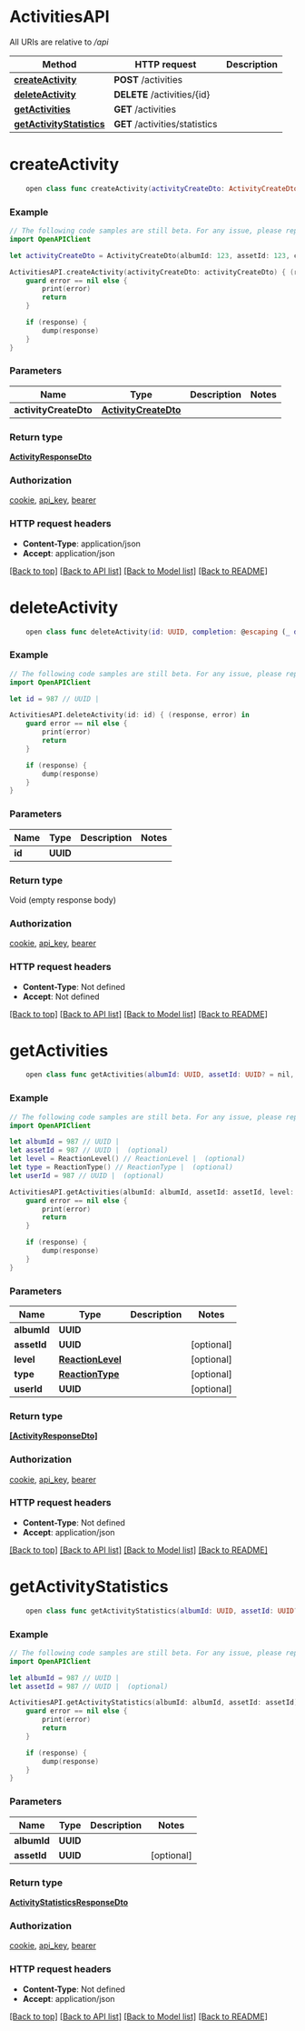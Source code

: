 # ActivitiesAPI

All URIs are relative to */api*

Method | HTTP request | Description
------------- | ------------- | -------------
[**createActivity**](ActivitiesAPI.md#createactivity) | **POST** /activities | 
[**deleteActivity**](ActivitiesAPI.md#deleteactivity) | **DELETE** /activities/{id} | 
[**getActivities**](ActivitiesAPI.md#getactivities) | **GET** /activities | 
[**getActivityStatistics**](ActivitiesAPI.md#getactivitystatistics) | **GET** /activities/statistics | 


# **createActivity**
```swift
    open class func createActivity(activityCreateDto: ActivityCreateDto, completion: @escaping (_ data: ActivityResponseDto?, _ error: Error?) -> Void)
```



### Example
```swift
// The following code samples are still beta. For any issue, please report via http://github.com/OpenAPITools/openapi-generator/issues/new
import OpenAPIClient

let activityCreateDto = ActivityCreateDto(albumId: 123, assetId: 123, comment: "comment_example", type: ReactionType()) // ActivityCreateDto | 

ActivitiesAPI.createActivity(activityCreateDto: activityCreateDto) { (response, error) in
    guard error == nil else {
        print(error)
        return
    }

    if (response) {
        dump(response)
    }
}
```

### Parameters

Name | Type | Description  | Notes
------------- | ------------- | ------------- | -------------
 **activityCreateDto** | [**ActivityCreateDto**](ActivityCreateDto.md) |  | 

### Return type

[**ActivityResponseDto**](ActivityResponseDto.md)

### Authorization

[cookie](../README.md#cookie), [api_key](../README.md#api_key), [bearer](../README.md#bearer)

### HTTP request headers

 - **Content-Type**: application/json
 - **Accept**: application/json

[[Back to top]](#) [[Back to API list]](../README.md#documentation-for-api-endpoints) [[Back to Model list]](../README.md#documentation-for-models) [[Back to README]](../README.md)

# **deleteActivity**
```swift
    open class func deleteActivity(id: UUID, completion: @escaping (_ data: Void?, _ error: Error?) -> Void)
```



### Example
```swift
// The following code samples are still beta. For any issue, please report via http://github.com/OpenAPITools/openapi-generator/issues/new
import OpenAPIClient

let id = 987 // UUID | 

ActivitiesAPI.deleteActivity(id: id) { (response, error) in
    guard error == nil else {
        print(error)
        return
    }

    if (response) {
        dump(response)
    }
}
```

### Parameters

Name | Type | Description  | Notes
------------- | ------------- | ------------- | -------------
 **id** | **UUID** |  | 

### Return type

Void (empty response body)

### Authorization

[cookie](../README.md#cookie), [api_key](../README.md#api_key), [bearer](../README.md#bearer)

### HTTP request headers

 - **Content-Type**: Not defined
 - **Accept**: Not defined

[[Back to top]](#) [[Back to API list]](../README.md#documentation-for-api-endpoints) [[Back to Model list]](../README.md#documentation-for-models) [[Back to README]](../README.md)

# **getActivities**
```swift
    open class func getActivities(albumId: UUID, assetId: UUID? = nil, level: ReactionLevel? = nil, type: ReactionType? = nil, userId: UUID? = nil, completion: @escaping (_ data: [ActivityResponseDto]?, _ error: Error?) -> Void)
```



### Example
```swift
// The following code samples are still beta. For any issue, please report via http://github.com/OpenAPITools/openapi-generator/issues/new
import OpenAPIClient

let albumId = 987 // UUID | 
let assetId = 987 // UUID |  (optional)
let level = ReactionLevel() // ReactionLevel |  (optional)
let type = ReactionType() // ReactionType |  (optional)
let userId = 987 // UUID |  (optional)

ActivitiesAPI.getActivities(albumId: albumId, assetId: assetId, level: level, type: type, userId: userId) { (response, error) in
    guard error == nil else {
        print(error)
        return
    }

    if (response) {
        dump(response)
    }
}
```

### Parameters

Name | Type | Description  | Notes
------------- | ------------- | ------------- | -------------
 **albumId** | **UUID** |  | 
 **assetId** | **UUID** |  | [optional] 
 **level** | [**ReactionLevel**](.md) |  | [optional] 
 **type** | [**ReactionType**](.md) |  | [optional] 
 **userId** | **UUID** |  | [optional] 

### Return type

[**[ActivityResponseDto]**](ActivityResponseDto.md)

### Authorization

[cookie](../README.md#cookie), [api_key](../README.md#api_key), [bearer](../README.md#bearer)

### HTTP request headers

 - **Content-Type**: Not defined
 - **Accept**: application/json

[[Back to top]](#) [[Back to API list]](../README.md#documentation-for-api-endpoints) [[Back to Model list]](../README.md#documentation-for-models) [[Back to README]](../README.md)

# **getActivityStatistics**
```swift
    open class func getActivityStatistics(albumId: UUID, assetId: UUID? = nil, completion: @escaping (_ data: ActivityStatisticsResponseDto?, _ error: Error?) -> Void)
```



### Example
```swift
// The following code samples are still beta. For any issue, please report via http://github.com/OpenAPITools/openapi-generator/issues/new
import OpenAPIClient

let albumId = 987 // UUID | 
let assetId = 987 // UUID |  (optional)

ActivitiesAPI.getActivityStatistics(albumId: albumId, assetId: assetId) { (response, error) in
    guard error == nil else {
        print(error)
        return
    }

    if (response) {
        dump(response)
    }
}
```

### Parameters

Name | Type | Description  | Notes
------------- | ------------- | ------------- | -------------
 **albumId** | **UUID** |  | 
 **assetId** | **UUID** |  | [optional] 

### Return type

[**ActivityStatisticsResponseDto**](ActivityStatisticsResponseDto.md)

### Authorization

[cookie](../README.md#cookie), [api_key](../README.md#api_key), [bearer](../README.md#bearer)

### HTTP request headers

 - **Content-Type**: Not defined
 - **Accept**: application/json

[[Back to top]](#) [[Back to API list]](../README.md#documentation-for-api-endpoints) [[Back to Model list]](../README.md#documentation-for-models) [[Back to README]](../README.md)

